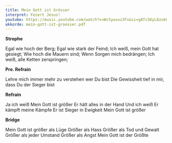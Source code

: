 ```yaml
---
title: Mein Gott ist Grösser
interpret: Feiert Jesus!
youtube: https://music.youtube.com/watch?v=WcSywsuz3Fs&si=gATcSKyL8zukHeM2
akkorde: mein-gott-ist-groesser.pdf
---
```


**Strophe**

Egal wie hoch der Berg;
Egal wie stark der Feind;
Ich weiß, mein Gott hat gesiegt;
Wie hoch die Mauern sind;
Wenn Sorgen mich bedrängen;
Ich weiß, alle Ketten zerspringen;

**Pre. Refrain**

Lehre mich immer mehr zu verstehen wer Du bist
Die Gewissheit tief in mir, dass Du der Sieger bist

**Refrain**

Ja ich weiß
Mein Gott ist größer
Er hält alles in der Hand
Und ich weiß
Er kämpft meine Kämpfe
Er ist Sieger in Ewigkeit
Mein Gott ist größer

**Bridge**

Mein Gott ist größer als Lüge
Größer als Hass
Größer als Tod und Gewalt
Größer als jeder Umstand
Größer als Angst
Mein Gott ist der Größte
